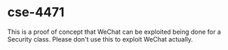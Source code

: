 # cse-4471
This is a proof of concept that WeChat can be exploited being done for a Security class. Please don't use this to exploit WeChat actually.

[Video Demonstration]: https://www.youtube.com/watch?v=3xM5cXjy8x4
